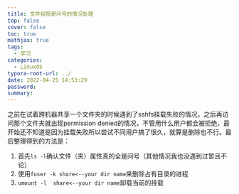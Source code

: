 ```yaml
---
title: 文件权限是问号的情况处理
top: false
cover: false
toc: true
mathjax: true
tags:
  - 学习
categories:
  - LinuxOS
typora-root-url: ../
date: 2022-04-25 14:53:29
password:
summary:
---
```


之前在试着跨机器共享一个文件夹的时候遇到了sshfs挂载失败的情况，之后再访问那个文件夹就出现permission denied的情况，不管用什么用户都会被拒绝，最开始还不知道是因为挂载失败所以尝试不同用户搞了很久，就算是删除也不行。最后整理得到的方法是：

1. 首先`ls -l`确认文件（夹）属性真的全是问号（其他情况我也没遇到过暂且不论）
2. 使用`fuser -k share<--your dir name`来删除占有目录的进程
3. `umount -l  share<--your dir name`卸载当前的挂载
